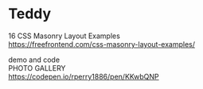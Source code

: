 # Teddy

16 CSS Masonry Layout Examples <br>
https://freefrontend.com/css-masonry-layout-examples/

demo and code <br>
PHOTO GALLERY <br>
https://codepen.io/rperry1886/pen/KKwbQNP
